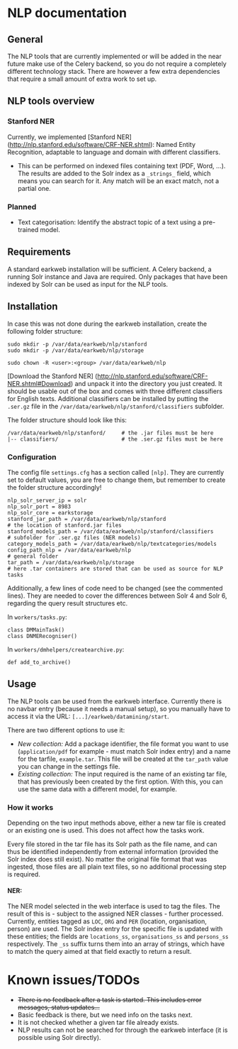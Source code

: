 # NLP documentation

## General

The NLP tools that are currently implemented or will be added in the near future make use of the Celery backend, so
you do not require a completely different technology stack. There are however a few extra dependencies that require
a small amount of extra work to set up.

## NLP tools overview

### Stanford NER 

Currently, we implemented [Stanford NER] (http://nlp.stanford.edu/software/CRF-NER.shtml): Named Entity Recognition, 
adaptable to language and domain with different classifiers.
* This can be performed on indexed files containing text (PDF, Word, ...). The results are added to the Solr index as a 
`_strings_` field, which means you can search for it. Any match will be an exact match, not a partial one.

### Planned

* Text categorisation: Identify the abstract topic of a text using a pre-trained model.

## Requirements

A standard earkweb installation will be sufficient. A Celery backend, a running Solr instance and Java are required. Only
packages that have been indexed by Solr can be used as input for the NLP tools.

## Installation

In case this was not done during the earkweb installation, create the following folder structure:
    
    sudo mkdir -p /var/data/earkweb/nlp/stanford
    sudo mkdir -p /var/data/earkweb/nlp/storage
    
    sudo chown -R <user>:<group> /var/data/earkweb/nlp
    
[Download the Stanford NER] (http://nlp.stanford.edu/software/CRF-NER.shtml#Download) and unpack it into the directory 
you just created. It should be usable out of the box and comes with three different classifiers for English texts. Additional
classifiers can be installed by putting the `.ser.gz` file in the `/var/data/earkweb/nlp/stanford/classifiers` subfolder.

The folder structure should look like this:

    /var/data/earkweb/nlp/stanford/     # the .jar files must be here
    |-- classifiers/                    # the .ser.gz files must be here
    
### Configuration

The config file `settings.cfg` has a section called `[nlp]`. They are currently set to default values, you are free to
change them, but remember to create the folder structure accordingly!

    nlp_solr_server_ip = solr
    nlp_solr_port = 8983
    nlp_solr_core = earkstorage
    stanford_jar_path = /var/data/earkweb/nlp/stanford                      # the location of stanford.jar files
    stanford_models_path = /var/data/earkweb/nlp/stanford/classifiers       # subfolder for .ser.gz files (NER models)
    category_models_path = /var/data/earkweb/nlp/textcategories/models 
    config_path_nlp = /var/data/earkweb/nlp                                 # general folder
    tar_path = /var/data/earkweb/nlp/storage                                # here .tar containers are stored that can be used as source for NLP tasks
    
Additionally, a few lines of code need to be changed (see the commented lines). They are needed to cover the differences
between Solr 4 and Solr 6, regarding the query result structures etc.

In `workers/tasks.py`:

    class DMMainTask()
    class DNMERecogniser()
    
In `workers/dmhelpers/createarchive.py`:

    def add_to_archive()

## Usage

The NLP tools can be used from the earkweb interface. Currently there is no navbar entry (because it needs a manual 
setup), so you manually have to access it via the URL: `[...]/earkweb/datamining/start`.

There are two different options to use it:

* _New collection:_ Add a package identifier, the file format you want to use (`application/pdf` for example - must match Solr index entry)
and a name for the tarfile, `example.tar`. This file will be created at the `tar_path` value you can change in the
settings file.
* _Existing collection:_ The input required is the name of an existing tar file, that has previously been created by the
first option. With this, you can use the same data with a different model, for example.

### How it works

Depending on the two input methods above, either a new tar file is created or an existing one is used. This does not affect
how the tasks work.

Every file stored in the tar file has its Solr path as the file name, and can thus be identified independently from external
information (provided the Solr index does still exist). No matter the original file format that was ingested, those files
are all plain text files, so no additional processing step is required. 

#### NER:

The NER model selected in the web interface is used to tag the files. The result of this is - subject to the assigned NER
classes - further processed. Currently, entities tagged as `LOC`, `ORG` and `PER` (location, organisation, person) are used.
The Solr index entry for the specific file is updated with these entities; the fields are `locations_ss`, `organisations_ss`
and `persons_ss` respectively. The `_ss` suffix turns them into an array of strings, which have to match the query aimed
at that field exactly to return a result.

# Known issues/TODOs

* <s>There is no feedback after a task is started. This includes error messages, status updates...</s>
* Basic feedback is there, but we need info on the tasks next.
* It is not checked whether a given tar file already exists.
* NLP results can not be searched for through the earkweb interface (it is possible using Solr directly).
 